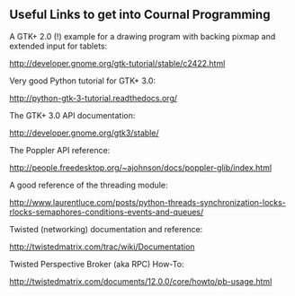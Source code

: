 ## Useful Links to get into Cournal Programming ##

A GTK+ 2.0 (!) example for a drawing program with backing pixmap and extended
input for tablets:

<http://developer.gnome.org/gtk-tutorial/stable/c2422.html>


Very good Python tutorial for GTK+ 3.0:

<http://python-gtk-3-tutorial.readthedocs.org/>


The GTK+ 3.0 API documentation:

<http://developer.gnome.org/gtk3/stable/>


The Poppler API reference:

<http://people.freedesktop.org/~ajohnson/docs/poppler-glib/index.html>


A good reference of the threading module:

<http://www.laurentluce.com/posts/python-threads-synchronization-locks-rlocks-semaphores-conditions-events-and-queues/>


Twisted (networking) documentation and reference:

<http://twistedmatrix.com/trac/wiki/Documentation>


Twisted Perspective Broker (aka RPC) How-To:

<http://twistedmatrix.com/documents/12.0.0/core/howto/pb-usage.html>
